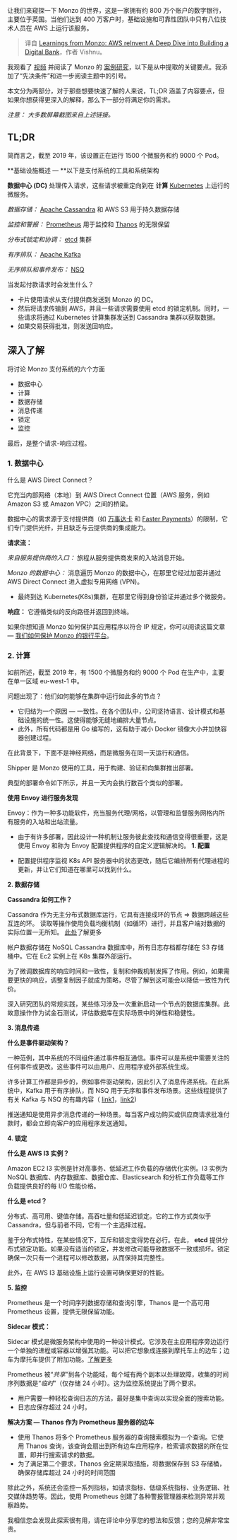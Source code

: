 
<!--
title: Monzo的经验教训：深入探讨构建数字银行
cover: https://miro.medium.com/v2/resize:fit:1200/1*pZlwAYzVGnF5Auf82i4RRQ.png
-->

让我们来窥探一下 Monzo 的世界，这是一家拥有约 800 万个账户的数字银行，主要位于英国。当他们达到 400 万客户时，基础设施和可靠性团队中只有八位技术人员在 AWS 上运行该服务。

> 译自 [Learnings from Monzo: AWS reInvent A Deep Dive into Building a Digital Bank](https://medium.com/@psvee/learnings-from-monzo-aws-reinvent-a-deep-dive-into-building-a-digital-bank-cbf8ba309099)，作者 Vishnu。

我观看了 [视频](https://www.youtube.com/watch?v=NTgB2z0E9ZU) 并阅读了 Monzo 的 [案例研究](https://aws.amazon.com/solutions/case-studies/Monzo/)，以下是从中提取的关键要点。我添加了“先决条件”和进一步阅读主题中的引号。

本文分为两部分，对于那些想要快速了解的人来说，TL;DR 涵盖了内容要点，但如果你想获得更深入的解释，那么下一部分将满足你的需求。

*注意：* *大多数屏幕截图来自上述链接。*

## TL;DR

简而言之，截至 2019 年，该设置正在运行 1500 个微服务和约 9000 个 Pod。

**基础设施概述 — **以下是支付系统的工具和系统架构

**数据中心 (DC)** 处理传入请求，这些请求被重定向到在 **计算** [Kubernetes](https://kubernetes.io/) 上运行的微服务。

*数据存储：* [Apache Cassandra](https://cassandra.apache.org/_/index.html) 和 AWS S3 用于持久数据存储

*监控和警报：* [Prometheus](https://prometheus.io/docs/introduction/overview/) 用于监控和 [Thanos](https://thanos.io/) 的无限保留

*分布式锁定和协调：* [etcd](https://etcd.io/) 集群

*有序排队：* [Apache Kafka](https://kafka.apache.org/)

*无序排队和事件发布：* [NSQ](https://nsq.io/)

当发起付款请求时会发生什么？

- 卡片使用请求从支付提供商发送到 Monzo 的 DC。
- 然后将请求传输到 AWS，并且一些请求需要使用 etcd 的锁定机制。同时，一些请求将通过 Kubernetes 计算集群发送到 Cassandra 集群以获取数据。
- 如果交易获得批准，则发送回响应。

## 深入了解

将讨论 Monzo 支付系统的六个方面

- 数据中心
- 计算
- 数据存储
- 消息传递
- 锁定
- 监控

最后，是整个请求-响应过程。

### 1. 数据中心

什么是 AWS Direct Connect？

它充当内部网络（本地）到 AWS Direct Connect 位置（AWS 服务，例如 Amazon S3 或 Amazon VPC）之间的桥梁。

数据中心的需求源于支付提供商（如 [万事达卡](https://www.mastercard.co.uk/en-gb/html) 和 [Faster Payments](https://www.starlingbank.com/resources/banking/guide-to-faster-payments/)）的限制，它们专门提供光纤，并且缺乏与云提供商的集成能力。

**请求流：**

*来自服务提供商的入口：* 旅程从服务提供商发来的入站消息开始。

*Monzo 的数据中心：* 消息遍历 Monzo 的数据中心，在那里它经过加密并通过 AWS Direct Connect 进入虚拟专用网络 (VPN)。

- 最终到达 Kubernetes(K8s)集群，在那里它得到身份验证并通过多个微服务。

**响应：** 它遵循类似的反向路径并返回到终端。

如果你想知道 Monzo 如何保护其应用程序以符合 IP 规定，你可以阅读这篇文章 — [我们如何保护 Monzo 的银行平台](https://monzo.com/blog/2022/03/31/how-we-secure-monzos-banking-platform)。

### 2. 计算

如前所述，截至 2019 年，有 1500 个微服务和约 9000 个 Pod 在生产中，主要在单一区域 eu-west-1 中。

问题出现了：他们如何能够在集群中运行如此多的节点？

- 它归结为一个原因 — 一致性。在各个团队中，公司坚持语言、设计模式和基础设施的统一性。这使得能够无缝地编排大量节点。
- 此外，所有代码都是用 Go 编写的，这有助于减小 Docker 镜像大小并加快容器创建过程。

在此背景下，下面不是神经网络，而是微服务在同一天运行和通信。

Shipper 是 Monzo 使用的工具，用于构建、验证和向集群推出部署。

典型的部署命令如下所示，并且一天内会执行数百个类似的部署。

**使用 Envoy 进行服务发现**

Envoy：作为一种多功能软件，充当服务代理/网格，以管理和监督服务网格内所有服务的入站和出站流量。

- 由于有许多部署，因此设计一种机制让服务彼此查找和通信变得很重要，这是使用 Envoy 和称为 Envoy 配置提供程序的自定义逻辑解决的。
**1. 配置**

- 配置提供程序监视 K8s API 服务器中的状态更改，随后它编排所有代理进程的更新，并让它们知道在哪里可以找到什么。

**2. 数据存储**

**Cassandra 如何工作？**

Cassandra 作为无主分布式数据库运行，它具有连接成环的节点 ⇒ 数据跨越这些互连的环。
读取等操作使用负载均衡机制（如循环）进行，并且客户端对数据的实际位置一无所知。
[此处](https://cassandra.apache.org/doc/latest/architecture/index.html)了解更多

帐户数据存储在 NoSQL Cassandra 数据库中，所有日志存档都存储在 S3 存储桶中。它在 Ec2 实例上在 K8s 集群外部运行。

为了微调数据库的响应时间和一致性，复制和仲裁机制发挥了作用。例如，如果需要更快的响应，调整复制因子就成为策略，尽管了解到这可能会以降低一致性为代价。

深入研究团队的常规实践，某些练习涉及一次重新启动一个节点的数据库集群。此故意操作作为试金石测试，评估数据库在实际场景中的弹性和稳健性。

**3. 消息传递**

**什么是事件驱动架构？**

一种范例，其中系统的不同组件通过事件相互通信。事件可以是系统中需要关注的任何事件或更改。这些事件可以由用户、应用程序或外部系统生成。

许多计算工作都是异步的，例如事件驱动架构，因此引入了消息传递系统。在此系统中，Kafka 用于有序排队，而 NSQ 用于无序和事件发布场景。这些线程提供了有关 Kafka 与 NSQ 的有趣内容（
[link1](https://news.ycombinator.com/item?id=14455919)，[link2](https://gcore.com/learning/nats-rabbitmq-nsq-kafka-comparison/))

推送通知是使用异步消息传递的一种场景。每当客户成功购买或供应商请求批准付款时，都会立即向客户的应用程序发送通知。

**4. 锁定**

**什么是 AWS I3 实例？**

Amazon EC2 I3 实例是针对高事务、低延迟工作负载的存储优化实例。I3 实例为 NoSQL 数据库、内存数据库、数据仓库、Elasticsearch 和分析工作负载等工作负载提供良好的每 I/O 性能价格。

**什么是 etcd？**

分布式、高可用、键值存储。高吞吐量和低延迟锁定。它的工作方式类似于 Cassandra，但与前者不同，它有一个主选择过程。

鉴于分布式特性，在某些情况下，互斥和锁定变得势在必行。在此，
**etcd** 提供分布式锁定功能。如果没有适当的锁定，并发修改可能导致数据不一致或损坏。锁定确保一次只有一个进程可以修改数据，从而保持其完整性。

此外，在 AWS I3 基础设施上运行设置可确保更好的性能。

**5. 监控**

Prometheus 是一个时间序列数据存储和查询引擎，Thanos 是一个高可用 Prometheus 设置，提供无限保留功能。

**Sidecar 模式：**

Sidecar 模式是微服务架构中使用的一种设计模式。它涉及在主应用程序旁边运行一个单独的进程或容器以增强其功能。可以把它想象成连接到摩托车上的边车；边车为摩托车提供了附加功能。[了解更多](https://www.nginx.com/blog/sidecar-pattern-microservices/)

Prometheus 被“*共享*”到各个功能域，每个域有两个副本以处理故障，收集的时间序列数据是“*临时*”（仅存储 24 小时）。这为监控系统提出了两个要求。

- 用户需要一种轻松查询日志的方法，最好是集中查询以实现全面的搜索功能。
- 日志应保存超过 24 小时。

**解决方案 — Thanos 作为 Prometheus 服务器的边车**

- 使用 Thanos 将多个 Prometheus 服务器的查询搜索模拟为一个查询。它使用 Thanos 查询，该查询会扇出到所有边车应用程序，检索请求数据的所在位置，即并行搜索请求的数据。
- 为了满足第二个要求，Thanos 会定期采取措施，将数据保存到 S3 存储桶，确保存储库超过 24 小时的时间范围

除此之外，系统还会监控一系列指标，如请求指标、低级系统指标、业务逻辑、社交媒体趋势等。因此，使用 Prometheus 创建了各种警报管理器来检测异常并观察趋势。

我相信您会发现此探索很有用，请在评论中分享您的想法和反馈；您的见解非常宝贵。